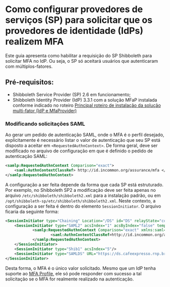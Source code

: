 # Como configurar provedores de serviços (SP) para solicitar que os provedores de identidade (IdPs) realizem MFA

Este guia apresenta como habilitar a requisição do SP Shibboleth para solicitar
MFA no IdP. Ou seja, o SP só aceitará usuários que autenticaram com múltiplos-fatores.

## Pré-requisitos:
* Shibboleth Service Provider (SP) 2.6 em funcionamento;
* Shibboleth Identity Provider (IdP) 3.3.1 com a solução MFaP instalada conforme indicado no roteiro [Principal roteiro de instalação da solução multi-fator (IdP e MfaProvider)](Readme.md)
 

### Modificando solicitações SAML

Ao gerar um pedido de autenticação SAML, onde o MFA é o perfil desejado, explicitamente é necessário listar o valor de autenticação que seu SP está disposto a aceitar em `<RequestedAuthnContext>`.
De forma geral, deve ser modificado no arquivo de configuração em que é definido o pedido de autenticação SAML:

```xml
<samlp:RequestedAuthnContext Comparison="exact">
    <saml:AuthnContextClassRef> http://id.incommon.org/assurance/mfa </saml:AuthnContextClassRef>
</samlp:RequestedAuthnContext>
```

A configuração a ser feita depende da forma que cada SP está estruturado.
Por exemplo, no Shibboleth SP2 a modificação deve ser feita apenas no arquivo `/etc/shibboleth/shibboleth2.xml` para a instalação padrão, ou em
`/opt/shibboleth-sp/etc/shibboleth/shibboleth2.xml`. Neste contexto, a configuração a ser feita é dentro do
elemento `SessionInitiator`. O arquivo ficaria da seguinte forma:

```xml
<SessionInitiator type="Chaining" Location="/DS" id="DS" relayState="cookie">
    <SessionInitiator type="SAML2" acsIndex="1" acsByIndex="false" template="bindingTemplate.html" authnContextClassRef="http://id.incommon.org/assurance/mfa" forceAuthn="true">
            <samlp:RequestedAuthnContext Comparison="exact" xmlns:saml="urn:oasis:names:tc:SAML:2.0:assertion">
                    <saml:AuthnContextClassRef>http://id.incommon.org/assurance/mfa</saml:AuthnContextClassRef>
            </samlp:RequestedAuthnContext>
    </SessionInitiator>
    <SessionInitiator type="Shib1" acsIndex="5"/>
    <SessionInitiator type="SAMLDS" URL="https://ds.cafeexpresso.rnp.br/WAYF.php"/>
</SessionInitiator>
```

Desta forma, o MFA é o único valor solicitado. Mesmo que um IdP tenha suporte ao [MFA Profile](https://refeds.org/profile/mfa), ele só pode responder com sucesso a tal solicitação se o MFA for realmente realizado na autenticação.